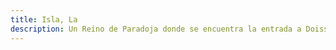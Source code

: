 ```yaml
---
title: Isla, La
description: Un Reino de Paradoja donde se encuentra la entrada a Doissetep
---
```


